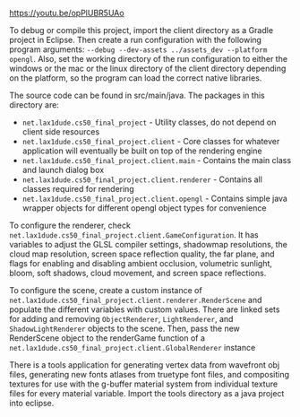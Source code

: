 

https://youtu.be/opPlUBR5UAo

To debug or compile this project, import the client directory as a Gradle project in Eclipse. Then create a run configuration with the following program arguments: `--debug --dev-assets ../assets_dev --platform opengl`. Also, set the working directory of the run configuration to either the windows or the mac or the linux directory of the client directory depending on the platform, so the program can load the correct native libraries.

The source code can be found in src/main/java. The packages in this directory are:

 - `net.lax1dude.cs50_final_project` - Utility classes, do not depend on client side resources
 - `net.lax1dude.cs50_final_project.client` - Core classes for whatever application will eventually be built on top of the rendering engine
 - `net.lax1dude.cs50_final_project.client.main` - Contains the main class and launch dialog box
 - `net.lax1dude.cs50_final_project.client.renderer` - Contains all classes required for rendering
 - `net.lax1dude.cs50_final_project.client.opengl` - Contains simple java wrapper objects for different opengl object types for convenience

To configure the renderer, check `net.lax1dude.cs50_final_project.client.GameConfiguration`. It has variables to adjust the GLSL compiler settings, shadowmap resolutions, the cloud map resolution, screen space reflection quality, the far plane, and flags for enabling and disabling ambient occlusion, volumetric sunlight, bloom, soft shadows, cloud movement, and screen space reflections.

To configure the scene, create a custom instance of `net.lax1dude.cs50_final_project.client.renderer.RenderScene` and populate the different variables with custom values. There are linked sets for adding and removing `ObjectRenderer`, `LightRenderer`, and `ShadowLightRenderer` objects to the scene. Then, pass the new RenderScene object to the renderGame function of a `net.lax1dude.cs50_final_project.client.GlobalRenderer` instance

There is a tools application for generating vertex data from wavefront obj files, generating new fonts atlases from truetype font files, and compositing textures for use with the g-buffer material system from individual texture files for every material variable. Import the tools directory as a java project into eclipse.
